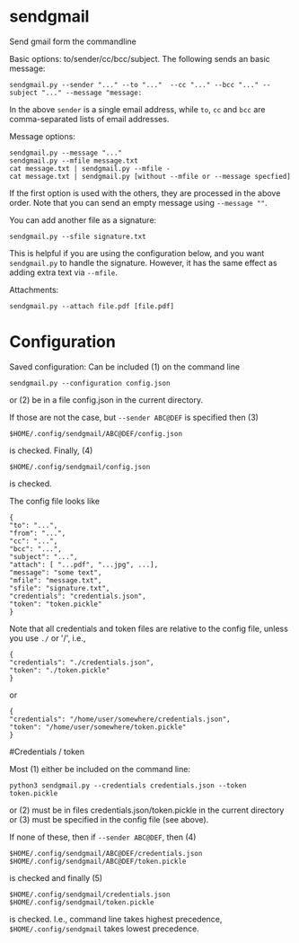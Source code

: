 # sendgmail
Send gmail form the commandline

Basic options: to/sender/cc/bcc/subject. The following sends an basic message:
```
sendgmail.py --sender "..." --to "..."  --cc "..." --bcc "..." --subject "..." --message "message:
```
In the above `sender` is a single email address, while `to`, `cc` and `bcc` are comma-separated lists of email addresses.

Message options:
```
sendgmail.py --message "..." 
sendgmail.py --mfile message.txt
cat message.txt | sendgmail.py --mfile -
cat message.txt | sendgmail.py [without --mfile or --message specfied]
```
If the first option is used with the others, they are processed in the above order. Note that you can send an empty message using `--message ""`.

You can add another file as a signature:
```
sendgmail.py --sfile signature.txt
```
This is helpful if you are using the configuration below, and you want `sendgmail.py` to handle the signature. However, it has the same effect as adding extra text via `--mfile`.

Attachments:
```
sendgmail.py --attach file.pdf [file.pdf] 
```

# Configuration

Saved configuration: Can be included (1) on the command line
```
sendgmail.py --configuration config.json
```
or (2) be in a file config.json in the current directory.

If those are not the case, but `--sender ABC@DEF` is specified then (3)
```
$HOME/.config/sendgmail/ABC@DEF/config.json
```
is checked. Finally, (4)
```
$HOME/.config/sendgmail/config.json
```
is checked.

The config file looks like
```
{
"to": "...",
"from": "...",
"cc": "...",
"bcc": "...",
"subject": "...",
"attach": [ "...pdf", "...jpg", ...],
"message": "some text",
"mfile": "message.txt",
"sfile": "signature.txt",
"credentials": "credentials.json",
"token": "token.pickle"
}
```
Note that all credentials and token files are relative to the config file, unless you use `./` or '/', i.e.,
```
{
"credentials": "./credentials.json",
"token": "./token.pickle"
}
```
or
```
{
"credentials": "/home/user/somewhere/credentials.json",
"token": "/home/user/somewhere/token.pickle"
}
```

#Credentials / token

Most (1) either be included on the command line:
```
python3 sendgmail.py --credentials credentials.json --token token.pickle
```
or (2) must be in files credentials.json/token.pickle in the current directory or (3) must be specified in the config file (see above).

If none of these, then if `--sender ABC@DEF`, then (4)
```
$HOME/.config/sendgmail/ABC@DEF/credentials.json
$HOME/.config/sendgmail/ABC@DEF/token.pickle
```
is checked and finally (5)
```
$HOME/.config/sendgmail/credentials.json
$HOME/.config/sendgmail/token.pickle
```
is checked. I.e., command line takes highest precedence, `$HOME/.config/sendgmail` takes lowest precedence.
